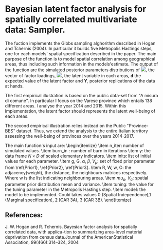 # Bayesian latent factor analysis for spatially correlated multivariate data: Sampler.

The fuction implements the Gibbs sampling alghorithm described in Hogan and Tchernis (2004).
In particular it builds five Metropolis Hastings steps, one for each models' spatial specification described in the paper. The main purpose of the function is to model spatial correlation among geographical areas, thus including such information in the models'estimate. The output of the function are the simulated posterior parameters distributions of <img src="https://render.githubusercontent.com/render/math?math=\boldsymbol{\lambda}">, the vector of factor loadings,  <img src="https://render.githubusercontent.com/render/math?math=\delta_i">, the latent variable in each areas, **d** the expected value of the latent factor and **Y**, posterior replications of the data at hands. 

The first empirical illustration is based on the public data-set from "A misura di comune". In particular I focus on the Varese province which entails 138 different areas. I analyse the year 2014 and 2015.  Within this implementation, the latent factor should represents the latent well-being of each areas.

The second empirical illustration relies instead on the Public "Province-BES" dataset. Thus, we extend the analysis to the entire Italian territory assessing the well-being of provinces over the years 2014-2017. 


The main function's input are:
\begin{itemize}
    \item n\_iter: number of simulated values.
    \item burn\_in : number of burn in iterations
    \item y: the data frame $N\times D$ of scaled elementary indicators. 
    \item inits: list of initial values for each parameter.
    \item g, G, $\alpha$, $\beta$, $V_\mu$: set of fixed prior parameter from  \ref{Prior1}, \ref{Prior2}, \ref{Prior3}.
    \item R, W, w, O: the adjacency(weight), the distance, the neighbours matrices respectively. Where w is the list indicating neighbouring areas.
    \item $mu_a$, $V_a$: spatial parameter prior distribution mean and variance. 
    \item tuning: the value for the tuning parameter in the Metropolis Hastings step.
    \item model: the model to be implemented. Could takes values $0$ (Spatial Independence),1 (Marginal specification), 2 (CAR 3A), 3 (CAR 3B). 
\end{itemize}

## References:

J. W. Hogan and R. Tchernis.  Bayesian factor analysis for spatially correlated data, with applica-tion to summarizing area-level material deprivation from census data.Journal of the AmericanStatistical Association, 99(466):314–324, 2004
